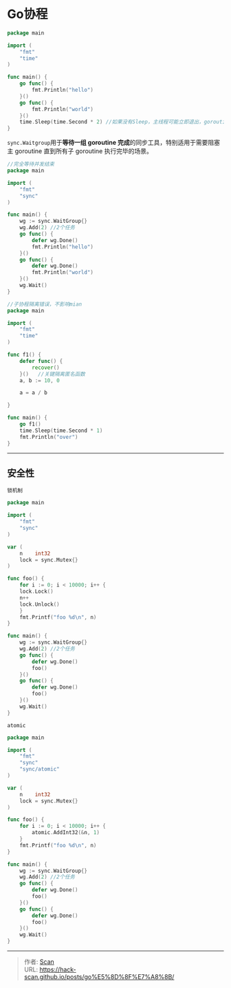 # Go协程


<!--more-->

```go
package main

import (
	"fmt"
	"time"
)

func main() {
	go func() {
		fmt.Println("hello")
	}()
	go func() {
		fmt.Println("world")
	}()
	time.Sleep(time.Second * 2) //如果没有Sleep，主线程可能立即退出，goroutine来不及执行
}
```

`sync.Waitgroup`用于**等待一组 goroutine 完成**的同步工具，特别适用于需要阻塞主 goroutine 直到所有子 goroutine 执行完毕的场景。

```go
//完全等待并发结束
package main

import (
	"fmt"
	"sync"
)

func main() {
	wg := sync.WaitGroup{}
	wg.Add(2) //2个任务
	go func() {
		defer wg.Done()
		fmt.Println("hello")
	}()
	go func() {
		defer wg.Done()
		fmt.Println("world")
	}()
	wg.Wait()
} 
```

```go
//子协程隔离错误，不影响mian
package main

import (
	"fmt"
	"time"
)

func f1() {
	defer func() {
		recover()
	}()   //关键隔离匿名函数
	a, b := 10, 0

	a = a / b

}

func main() {
	go f1()
	time.Sleep(time.Second * 1)
	fmt.Println("over")
}

```

---

## 安全性

`锁机制` 

```go
package main

import (
	"fmt"
	"sync"
)

var (
	n    int32
	lock = sync.Mutex{}
)

func foo() {
	for i := 0; i < 10000; i++ {
    lock.Lock()
    n++
    lock.Unlock()
	}
	fmt.Printf("foo %d\n", n)
}

func main() {
	wg := sync.WaitGroup{}
	wg.Add(2) //2个任务
	go func() {
		defer wg.Done()
		foo()
	}()
	go func() {
		defer wg.Done()
		foo()
	}()
	wg.Wait()
}
```

`atomic`

```go
package main

import (
	"fmt"
	"sync"
	"sync/atomic"
)

var (
	n    int32
	lock = sync.Mutex{}
)

func foo() {
	for i := 0; i < 10000; i++ {
		atomic.AddInt32(&n, 1)
	}
	fmt.Printf("foo %d\n", n)
}

func main() {
	wg := sync.WaitGroup{}
	wg.Add(2) //2个任务
	go func() {
		defer wg.Done()
		foo()
	}()
	go func() {
		defer wg.Done()
		foo()
	}()
	wg.Wait()
}

```





---

> 作者: [Scan](https://www.scan.work/)  
> URL: https://hack-scan.github.io/posts/go%E5%8D%8F%E7%A8%8B/  

